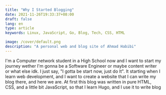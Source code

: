 ```yaml
---
title: "Why I Started Blogging"
date: 2021-11-26T19:33:37+08:00
draft: false
lang: en
type: article
keywords: Linux, JavaScript, Go, Blog, Tech, CSS, HTML

image: /cover/default.png
description: "A personal web and blog site of Ahmad Habibi"
---
```


I'm a Computer network student in a High School now and I want to start my journey wether I'm gonna be a Software Engineer or maybe content writer or what else idk. I just say, "I gotta be start now, just do It". It starting when I learn web development, and I want to create a website that I can write my blog there, and here we are. At first this blog was written in pure HTML, CSS, and a little bit JavaScript, so that I learn Hugo, and I use it to write blog